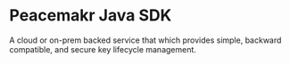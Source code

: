 # Peacemakr Java SDK

A cloud or on-prem backed service that which provides simple, backward compatible, and secure key lifecycle management.